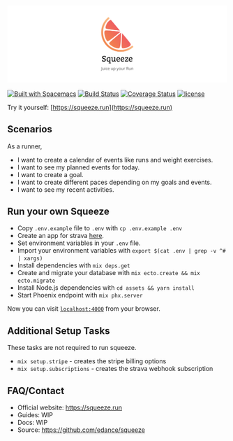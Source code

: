 ![Squeeze](https://github.com/edance/art/blob/master/squeeze/repo-banner.png)

[![Built with Spacemacs](https://cdn.rawgit.com/syl20bnr/spacemacs/442d025779da2f62fc86c2082703697714db6514/assets/spacemacs-badge.svg)](http://spacemacs.org)
[![Build Status](https://travis-ci.org/edance/squeeze.svg?branch=master)](https://travis-ci.org/edance/squeeze)
[![Coverage Status](https://coveralls.io/repos/github/edance/squeeze/badge.svg?branch=master)](https://coveralls.io/github/edance/squeeze?branch=master)
[![license](https://img.shields.io/github/license/edance/squeeze.svg)](https://github.com/edance/squeeze/blob/master/LICENSE.md)

Try it yourself: [https://squeeze.run](https://squeeze.run)

## Scenarios

As a runner,

- I want to create a calendar of events like runs and weight exercises.
- I want to see my planned events for today.
- I want to create a goal.
- I want to create different paces depending on my goals and events.
- I want to see my recent activities.

## Run your own Squeeze

  * Copy `.env.example` file to `.env` with `cp .env.example .env`
  * Create an app for strava [here](https://developers.strava.com).
  * Set environment variables in your `.env` file.
  * Import your environment variables with `export $(cat .env | grep -v ^# | xargs)`
  * Install dependencies with `mix deps.get`
  * Create and migrate your database with `mix ecto.create && mix ecto.migrate`
  * Install Node.js dependencies with `cd assets && yarn install`
  * Start Phoenix endpoint with `mix phx.server`

Now you can visit [`localhost:4000`](http://localhost:4000) from your browser.

## Additional Setup Tasks

These tasks are not required to run squeeze.

* `mix setup.stripe` - creates the stripe billing options
* `mix setup.subscriptions` - creates the strava webhook subscription

## FAQ/Contact

  * Official website: https://squeeze.run
  * Guides: WIP
  * Docs: WIP
  * Source: https://github.com/edance/squeeze
